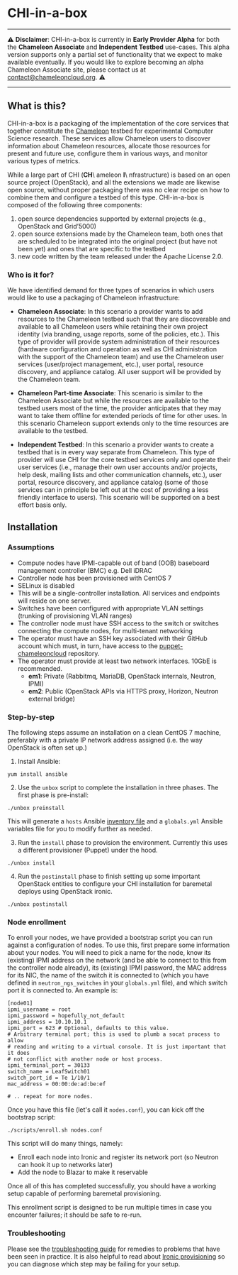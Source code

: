 # CHI-in-a-box

---
:warning: **Disclaimer**: CHI-in-a-box is currently in **Early Provider Alpha** for both the **Chameleon Associate** and **Independent Testbed** use-cases. This alpha version supports only a partial set of functionality that we expect to make available eventually. If you would like to explore becoming an alpha Chameleon Associate site, please contact us at contact@chameleoncloud.org. :warning:

---

## What is this?

CHI-in-a-box is a packaging of the implementation of the core services that together constitute the [Chameleon](https://www.chameleoncloud.org/) testbed for experimental Computer Science research. These services allow Chameleon users to discover information about Chameleon resources, allocate those resources for present and future use, configure them in various ways, and monitor various types of metrics.

While a large part of CHI (**CH**\ ameleon **I**\ nfrastructure) is based on an open source project (OpenStack), and all the extensions we made are likewise open source, without proper packaging there was no clear recipe on how to combine them and configure a testbed of this type. CHI-in-a-box is composed of the following three components:

  1. open source dependencies supported by external projects (e.g., OpenStack and Grid’5000)
  2. open source extensions made by the Chameleon team, both ones that are scheduled to be integrated into the original project (but have not been yet) and ones that are specific to the testbed
  3. new code written by the team released under the Apache License 2.0.

### Who is it for?

We have identified demand for three types of scenarios in which users would like to use a packaging of Chameleon infrastructure:

  - **Chameleon Associate**: In this scenario a provider wants to add resources to the Chameleon testbed such that they are discoverable and available to all Chameleon users while retaining their own project identity (via branding, usage reports, some of the policies, etc.). This type of provider will provide system administration of their resources (hardware configuration and operation as well as CHI administration with the support of the Chameleon team) and use the Chameleon user services (user/project management, etc.), user portal, resource discovery, and appliance catalog. All user support will be provided by the Chameleon team.

  - **Chameleon Part-time Associate**: This scenario is similar to the Chameleon Associate but while the resources are available to the testbed users most of the time, the provider anticipates that they may want to take them offline for extended periods of time for other uses. In this scenario Chameleon support extends only to the time resources are available to the testbed.

  - **Independent Testbed**: In this scenario a provider wants to create a testbed that is in every way separate from Chameleon. This type of provider will use CHI for the core testbed services only and operate their user services (i.e., manage their own user accounts and/or projects, help desk, mailing lists and other communication channels, etc.), user portal, resource discovery, and appliance catalog (some of those services can in principle be left out at the cost of providing a less friendly interface to users). This scenario will be supported on a best effort basis only.

## Installation

### Assumptions

  - Compute nodes have IPMI-capable out of band (OOB) baseboard management controller (BMC) e.g. Dell iDRAC
  - Controller node has been provisioned with CentOS 7
  - SELinux is disabled
  - This will be a single-controller installation. All services and endpoints will reside on one server.
  - Switches have been configured with appropriate VLAN settings (trunking of provisioning VLAN ranges)
  - The controller node must have SSH access to the switch or switches connecting the compute nodes, for multi-tenant networking
  - The operator must have an SSH key associated with their GitHub account which must, in turn, have access to the [puppet-chameleoncloud](https://github.com/ChameleonCloud/puppet-chameleoncloud) repository.
  - The operator must provide at least two network interfaces. 10GbE is recommended.
    - **em1**: Private (Rabbitmq, MariaDB, OpenStack internals, Neutron, IPMI)
    - **em2**: Public (OpenStack APIs via HTTPS proxy, Horizon, Neutron external bridge)

### Step-by-step

The following steps assume an installation on a clean CentOS 7 machine, preferably with a private IP network address assigned (i.e. the way OpenStack is often set up.)

1. Install Ansible:

  ```shell
  yum install ansible
  ```

2. Use the `unbox` script to complete the installation in three phases. The first phase is pre-install:

  ```
  ./unbox preinstall
  ```

  This will generate a `hosts` Ansible [inventory file](https://docs.ansible.com/ansible/latest/user_guide/intro_inventory.html) and a `globals.yml` Ansible variables file for you to modify further as needed.

3. Run the `install` phase to provision the environment. Currently this uses a different provisioner (Puppet) under the hood.

  ```
  ./unbox install
  ```

4. Run the `postinstall` phase to finish setting up some important OpenStack entities to configure your CHI installation for baremetal deploys using OpenStack ironic.

  ```
  ./unbox postinstall
  ```

### Node enrollment

To enroll your nodes, we have provided a bootstrap script you can run against a configuration of nodes. To use this, first prepare some information about your nodes. You will need to pick a name for the node, know its (existing) IPMI address on the network (and be able to connect to this from the controller node already), its (existing) IPMI password, the MAC address for its NIC, the name of the switch it is connected to (which you have defined in `neutron_ngs_switches` in your `globals.yml` file), and which switch port it is connected to. An example is:

```
[node01]
ipmi_username = root
ipmi_password = hopefully_not_default
ipmi_address = 10.10.10.1
ipmi_port = 623 # Optional, defaults to this value.
# Arbitrary terminal port; this is used to plumb a socat process to allow
# reading and writing to a virtual console. It is just important that it does
# not conflict with another node or host process.
ipmi_terminal_port = 30133
switch_name = LeafSwitch01
switch_port_id = Te 1/10/1
mac_address = 00:00:de:ad:be:ef

# .. repeat for more nodes.
```

Once you have this file (let's call it `nodes.conf`), you can kick off the bootstrap script:

```shell
./scripts/enroll.sh nodes.conf
```

This script will do many things, namely:

  * Enroll each node into Ironic and register its network port (so Neutron can hook it up to networks later)
  * Add the node to Blazar to make it reservable

Once all of this has completed successfully, you should have a working setup capable of performing baremetal provisioning.

This enrollment script is designed to be run multiple times in case you encounter failures; it should be safe to re-run.

### Troubleshooting

Please see the [troubleshooting guide](./TROUBLESHOOTING.md) for remedies to problems that have been seen in practice. It is also helpful to read about [Ironic provisioning](https://docs.openstack.org/ironic/pike/user/) so you can diagnose which step may be failing for your setup.
